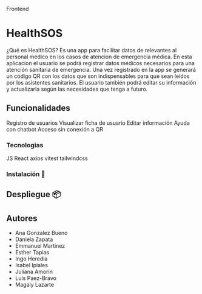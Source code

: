 Frontend
# HealthSOS
¿Qué es HealthSOS?
Es una app para facilitar datos de relevantes al personal médico en los casos de atencion de emergencia médica. En esta aplicacion el usuario se podrá registrar datos médicos necesarios para una atención sanitaria de emergencia. Una vez registrado en la app se generará un código QR con los datos que son indispensables para que sean leídos por los asistentes sanitarios. El usuario también podrá editar su información y actualizarla según las necesidades que tenga a futuro.

## Funcionalidades
Registro de usuarios
Visualizar ficha de usuario
Editar información
Ayuda con chatbot
Acceso sin conexión a QR
### Tecnologias
JS
React
axios
vitest
tailwindcss
### Instalación 🔧
## Despliegue 📦

## Autores 
* Ana Gonzalez Bueno
* Daniela Zapata
* Emmanuel Martinez
* Esther Tapias
* Ingo Heredia
* Isabel Ipiales
* Juliana Amorin
* Luis Paez-Bravo
* Magaly Lazarte






